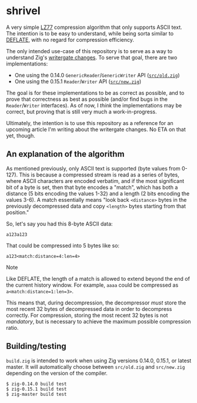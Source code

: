 # shrivel

A very simple [LZ77](https://en.wikipedia.org/wiki/LZ77_and_LZ78) compression algorithm that only supports ASCII text. The intention is to be easy to understand, while being sorta similar to [DEFLATE](https://en.wikipedia.org/wiki/Deflate), with no regard for compression efficiency.

The only intended use-case of this repository is to serve as a way to understand Zig's [writergate changes](https://ziglang.org/download/0.15.1/release-notes.html#Writergate). To serve that goal, there are two implementations:

- One using the 0.14.0 `GenericReader`/`GenericWriter` API ([`src/old.zig`](src/old.zig))
- One using the 0.15.1 `Reader`/`Writer` API ([`src/new.zig`](src/new.zig))

The goal is for these implementations to be as correct as possible, and to prove that correctness as best as possible (and/or find bugs in the `Reader`/`Writer` interfaces). As of now, I *think* the implementations may be correct, but proving that is still very much a work-in-progress.

Ultimately, the intention is to use this repository as a reference for an upcoming article I'm writing about the writergate changes. No ETA on that yet, though.

## An explanation of the algorithm

As mentioned previously, only ASCII text is supported (byte values from 0-127). This is because a compressed stream is read as a series of bytes, where ASCII characters are encoded verbatim, and if the most significant bit of a byte is set, then that byte encodes a "match", which has both a distance (5 bits encoding the values 1-32) and a length (2 bits encoding the values 3-6). A match essentially means "look back `<distance>` bytes in the previously decompressed data and copy `<length>` bytes starting from that position."

So, let's say you had this 8-byte ASCII data:

```
a123a123
```

That could be compressed into 5 bytes like so:

```
a123<match:distance=4:len=4>
```

> [!NOTE]
> Like DEFLATE, the length of a match is allowed to extend beyond the end of the current history window. For example, `aaaa` could be compressed as `a<match:distance=1:len=3>`.

This means that, during decompression, the decompressor *must* store the most recent 32 bytes of decompressed data in order to decompress correctly. For compression, storing the most recent 32 bytes is not *mandatory*, but is necessary to achieve the maximum possible compression ratio.

## Building/testing

`build.zig` is intended to work when using Zig versions 0.14.0, 0.15.1, or latest master. It will automatically choose between `src/old.zig` and `src/new.zig` depending on the version of the compiler.

```
$ zig-0.14.0 build test
$ zig-0.15.1 build test
$ zig-master build test
```
